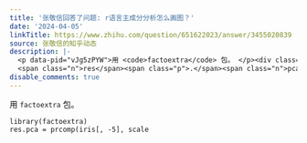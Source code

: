 ```yaml
---
title: '张敬信回答了问题: r语言主成分分析怎么画图？'
date: '2024-04-05'
linkTitle: https://www.zhihu.com/question/651622023/answer/3455020839
source: 张敬信的知乎动态
description: |-
  <p data-pid="vJg5zPYW">用 <code>factoextra</code> 包。 </p><div class="highlight"><pre><code class="language-ada"><span class="n">library</span><span class="p">(</span><span class="n">factoextra</span><span class="p">)</span>
  <span class="n">res</span><span class="p">.</span><span class="n">pca</span> <span class="o">=</span> <span class="n">prcomp</span><span class="p">(</span><span class="n">iris</span><span class="err">[</span><span class="p">,</span> <span class="o">-</span><span class="mi">5</span><span class="err">]</span><span class="p">,</span> <span class="n">scale</span> <span ...
disable_comments: true
---
```

<p data-pid="vJg5zPYW">用 <code>factoextra</code> 包。 </p><div class="highlight"><pre><code class="language-ada"><span class="n">library</span><span class="p">(</span><span class="n">factoextra</span><span class="p">)</span>
<span class="n">res</span><span class="p">.</span><span class="n">pca</span> <span class="o">=</span> <span class="n">prcomp</span><span class="p">(</span><span class="n">iris</span><span class="err">[</span><span class="p">,</span> <span class="o">-</span><span class="mi">5</span><span class="err">]</span><span class="p">,</span> <span class="n">scale</span> <span ...